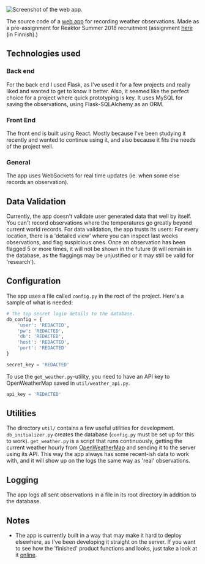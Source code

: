![Screenshot of the web app.](https://i.imgur.com/iNRjQVF.png)

The source code of a [web app](weather.jerenurminen.me) for recording weather observations. Made as a pre-assignment for Reaktor Summer 2018 recruitment (assignment [here](https://github.com/reaktor/kesa-2018) (in Finnish).)

## Technologies used
### Back end
For the back end I used Flask, as I've used it for a few projects and really liked and wanted to get to know it better. Also, it seemed like the perfect choice for a project where quick prototyping is key.
It uses MySQL for saving the observations, using Flask-SQLAlchemy as an ORM. 

### Front End
The front end is built using React. Mostly because I've been studying it recently and wanted to continue using it, and also because it fits the needs of the project well.

### General
The app uses WebSockets for real time updates (ie. when some else records an observation).

## Data Validation
Currently, the app doesn't validate user generated data that well by itself. You can't record observations where the temperatures go greatly beyond current world records. For data validation, the app trusts its users: For every location, there is a 'detailed view' where you can inspect last weeks observations, and flag suspicious ones. Once an observation has been flagged 5 or more times, it will not be shown in the future (it will remain in the database, as the flaggings may be unjustified or it may still be valid for 'research'). 

## Configuration
The app uses a file called `config.py` in the root of the project. Here's a sample of what is needed:

```python
# The top secret login details to the database.
db_config = {
    'user': 'REDACTED',
    'pw': 'REDACTED',
    'db': 'REDACTED',
    'host': 'REDACTED',
    'port': 'REDACTED'
}

secret_key = 'REDACTED'
```

To use the `get_weather.py`-utility, you need to have an API key to OpenWeatherMap saved in `util/weather_api.py`.

```python
api_key = 'REDACTED'
```

## Utilities
The directory `util/` contains a few useful utilities for development. `db_initializer.py` creates the database (`config.py` must be set up for this to work). `get_weather.py` is a script that runs continuously, getting the current weather hourly from [OpenWeatherMap](https://openweathermap.org/) and sending it to the server using its API. This way the app always has some recent-ish data to work with, and it will show up on the logs the same way as 'real' observations.

## Logging
The app logs all sent observations in a file in its root directory in addition to the database.

## Notes
* The app is currently built in a way that may make it hard to deploy elsewhere, as I've been developing it straight on the server. If you want to see how the 'finished' product functions and looks, just take a look at it [online](weather.jerenurminen.me).
